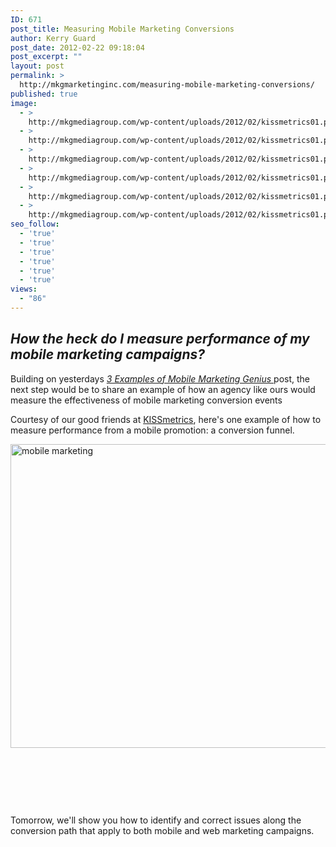 ```yaml
---
ID: 671
post_title: Measuring Mobile Marketing Conversions
author: Kerry Guard
post_date: 2012-02-22 09:18:04
post_excerpt: ""
layout: post
permalink: >
  http://mkgmarketinginc.com/measuring-mobile-marketing-conversions/
published: true
image:
  - >
    http://mkgmediagroup.com/wp-content/uploads/2012/02/kissmetrics01.png
  - >
    http://mkgmediagroup.com/wp-content/uploads/2012/02/kissmetrics01.png
  - >
    http://mkgmediagroup.com/wp-content/uploads/2012/02/kissmetrics01.png
  - >
    http://mkgmediagroup.com/wp-content/uploads/2012/02/kissmetrics01.png
  - >
    http://mkgmediagroup.com/wp-content/uploads/2012/02/kissmetrics01.png
  - >
    http://mkgmediagroup.com/wp-content/uploads/2012/02/kissmetrics01.png
seo_follow:
  - 'true'
  - 'true'
  - 'true'
  - 'true'
  - 'true'
  - 'true'
views:
  - "86"
---
```

<h2><em>How the heck do I measure performance of my mobile marketing campaigns?</em></h2>
Building on yesterdays <em><a href="http://mkgmediagroup.com/three-examples-of-mobile-marketing-genius" target="_blank">3 Examples of Mobile Marketing Genius </a></em>post, the next step would be to share an example of how an agency like ours would measure the effectiveness of mobile marketing conversion events

Courtesy of our good friends at <a href="http://www.kissmetrics.com/" target="_blank">KISSmetrics</a>, here's one example of how to measure performance from a mobile promotion: a conversion funnel.

<img class="alignleft  wp-image-673" title="Mobile Form Sign Up" src="http://mkgmediagroup.com/wp-content/uploads/2012/02/Mobile-Form-Sign-Up.jpg" alt="mobile marketing" width="648" height="486" />

&nbsp;

&nbsp;

&nbsp;

Tomorrow, we'll show you how to identify and correct issues along the conversion path that apply to both mobile and web marketing campaigns.